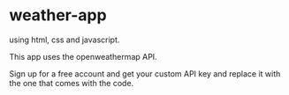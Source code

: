 # weather-app

using html, css and javascript.

This app uses the openweathermap API.

Sign up for a free account and get your custom API key and replace it with the one that comes with the code.
